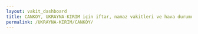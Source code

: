 ```yaml
---
layout: vakit_dashboard
title: CANKOY, UKRAYNA-KIRIM için iftar, namaz vakitleri ve hava durumu - ilçe/eyalet seç
permalink: /UKRAYNA-KIRIM/CANKOY/
---
```


<script type="text/javascript">
  var GLOBAL_COUNTRY = 'UKRAYNA-KIRIM';
  var GLOBAL_CITY = 'CANKOY';
  var GLOBAL_STATE = '';
  var lat = 72;
  var lon = 21;
</script>
